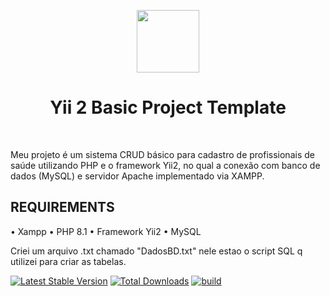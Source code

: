 <p align="center">
    <a href="https://github.com/yiisoft" target="_blank">
        <img src="https://avatars0.githubusercontent.com/u/993323" height="100px">
    </a>
    <h1 align="center">Yii 2 Basic Project Template</h1>
    <br>
</p>

Meu projeto é um sistema CRUD básico para cadastro de profissionais de saúde utilizando PHP e o framework Yii2, no qual a conexão com banco de dados (MySQL) e servidor Apache implementado via XAMPP.


REQUIREMENTS
------------
• Xampp
• PHP 8.1
• Framework Yii2
• MySQL

Criei um arquivo .txt chamado "DadosBD.txt" nele estao o script SQL q utilizei para criar as tabelas.

[![Latest Stable Version](https://img.shields.io/packagist/v/yiisoft/yii2-app-basic.svg)](https://packagist.org/packages/yiisoft/yii2-app-basic)
[![Total Downloads](https://img.shields.io/packagist/dt/yiisoft/yii2-app-basic.svg)](https://packagist.org/packages/yiisoft/yii2-app-basic)
[![build](https://github.com/yiisoft/yii2-app-basic/workflows/build/badge.svg)](https://github.com/yiisoft/yii2-app-basic/actions?query=workflow%3Abuild)





